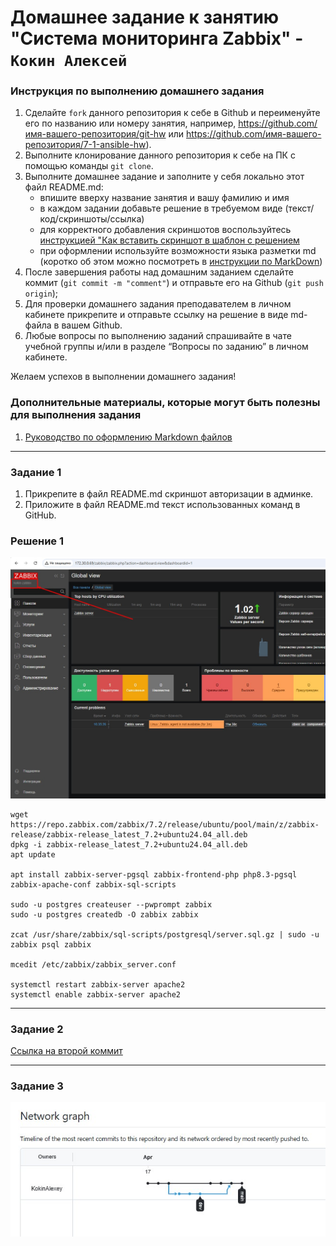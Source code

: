 # Домашнее задание к занятию "Система мониторинга Zabbix" - `Кокин Алексей`


### Инструкция по выполнению домашнего задания

   1. Сделайте `fork` данного репозитория к себе в Github и переименуйте его по названию или номеру занятия, например, https://github.com/имя-вашего-репозитория/git-hw или  https://github.com/имя-вашего-репозитория/7-1-ansible-hw).
   2. Выполните клонирование данного репозитория к себе на ПК с помощью команды `git clone`.
   3. Выполните домашнее задание и заполните у себя локально этот файл README.md:
      - впишите вверху название занятия и вашу фамилию и имя
      - в каждом задании добавьте решение в требуемом виде (текст/код/скриншоты/ссылка)
      - для корректного добавления скриншотов воспользуйтесь [инструкцией "Как вставить скриншот в шаблон с решением](https://github.com/netology-code/sys-pattern-homework/blob/main/screen-instruction.md)
      - при оформлении используйте возможности языка разметки md (коротко об этом можно посмотреть в [инструкции  по MarkDown](https://github.com/netology-code/sys-pattern-homework/blob/main/md-instruction.md))
   4. После завершения работы над домашним заданием сделайте коммит (`git commit -m "comment"`) и отправьте его на Github (`git push origin`);
   5. Для проверки домашнего задания преподавателем в личном кабинете прикрепите и отправьте ссылку на решение в виде md-файла в вашем Github.
   6. Любые вопросы по выполнению заданий спрашивайте в чате учебной группы и/или в разделе “Вопросы по заданию” в личном кабинете.
   
Желаем успехов в выполнении домашнего задания!
   
### Дополнительные материалы, которые могут быть полезны для выполнения задания

1. [Руководство по оформлению Markdown файлов](https://gist.github.com/Jekins/2bf2d0638163f1294637#Code)

---

### Задание 1

1. Прикрепите в файл README.md скриншот авторизации в админке.
2. Приложите в файл README.md текст использованных команд в GitHub.

### Решение 1

![скриншот авторизации в админке](https://github.com/KokinAlexey/8-03-hw/blob/main/img/Screenshot_12.jpg)

```shell
wget https://repo.zabbix.com/zabbix/7.2/release/ubuntu/pool/main/z/zabbix-release/zabbix-release_latest_7.2+ubuntu24.04_all.deb
dpkg -i zabbix-release_latest_7.2+ubuntu24.04_all.deb
apt update

apt install zabbix-server-pgsql zabbix-frontend-php php8.3-pgsql zabbix-apache-conf zabbix-sql-scripts

sudo -u postgres createuser --pwprompt zabbix
sudo -u postgres createdb -O zabbix zabbix

zcat /usr/share/zabbix/sql-scripts/postgresql/server.sql.gz | sudo -u zabbix psql zabbix

mcedit /etc/zabbix/zabbix_server.conf

systemctl restart zabbix-server apache2
systemctl enable zabbix-server apache2
```
---

### Задание 2

[Ссылка на второй коммит](https://github.com/KokinAlexey/netology_hw/tree/d0dca9c3829706e15809214453a0a2d620617b7a)

---

### Задание 3

![Network graph](https://github.com/KokinAlexey/8-03-hw/blob/main/img/Screenshot_2.jpg)
